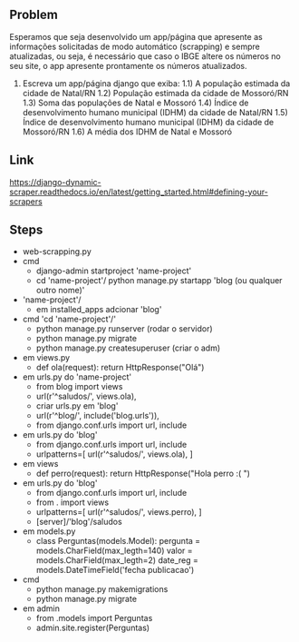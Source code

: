 ## Problem ##

Esperamos que seja desenvolvido um app/página que apresente as informações solicitadas de modo automático (scrapping) e sempre atualizadas, ou seja, é necessário que caso o IBGE altere os números no seu site, o app apresente prontamente os números atualizados.

1) Escreva um app/página django que exiba:
   1.1) A população estimada da cidade de Natal/RN
   1.2) População estimada da cidade de Mossoró/RN
   1.3) Soma das populações de Natal e Mossoró
   1.4) Índice de desenvolvimento humano municipal (IDHM) da cidade de Natal/RN
   1.5) Índice de desenvolvimento humano municipal (IDHM) da cidade de Mossoró/RN
   1.6) A média dos IDHM de Natal e Mossoró

## Link ##
https://django-dynamic-scraper.readthedocs.io/en/latest/getting_started.html#defining-your-scrapers

## Steps ##
- web-scrapping.py
- cmd
	- django-admin startproject 'name-project'
	- cd 'name-project'/ python manage.py startapp 'blog (ou qualquer outro nome)'
- 'name-project'/
	- em installed_apps adcionar 'blog'
- cmd 'cd 'name-project'/'
	- python manage.py runserver (rodar o servidor)	
	- python manage.py migrate
	- python manage.py createsuperuser (criar o adm)	
- em views.py
	- def ola(request):
		return HttpResponse("Olá")
- em urls.py do 'name-project'
	- from blog import views
	- url(r'^saludos/', views.ola),
	- criar urls.py em 'blog'
	- url(r'^blog/', include('blog.urls')),
	- from django.conf.urls import url, include	
- em urls.py do 'blog'
	- from django.conf.urls import url, include
	- urlpatterns=[
		url(r'^saludos/', views.ola),
	]
- em views
	- def perro(request):
		  return HttpResponse("Hola perro :( ")
- em urls.py do 'blog'
	- from django.conf.urls import url, include
	- from . import views
	- urlpatterns=[
		url(r'^saludos/', views.perro),
	]
	- [server]/'blog'/saludos
- em models.py
	- class Perguntas(models.Model):
		pergunta = models.CharField(max_legth=140)
		valor = models.CharField(max_legth=2)
		date_reg = models.DateTimeField('fecha publicacao')
- cmd
	- python manage.py makemigrations
	- python manage.py migrate
- em admin
	- from .models import Perguntas
	- admin.site.register(Perguntas)
